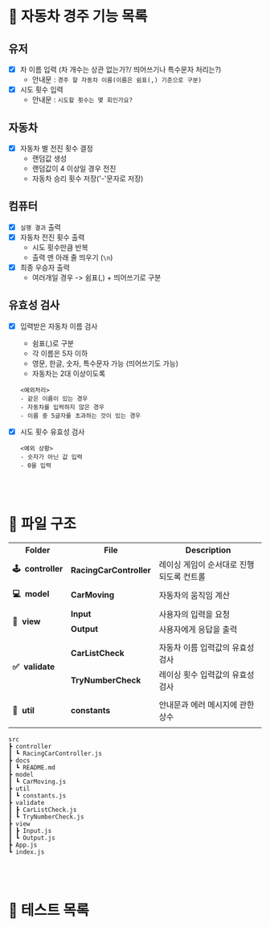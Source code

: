 # 🚗 자동차 경주 기능 목록

## 유저

- [x] 차 이름 입력 (차 개수는 상관 없는가?/ 띄어쓰기나 특수문자 처리는?)
  - 안내문 : `경주 할 자동차 이름(이름은 쉼표(,) 기준으로 구분)`
- [x] 시도 횟수 입력
  - 안내문 : `시도할 횟수는 몇 회인가요?`

## 자동차

- [x] 자동차 별 전진 횟수 결정
  - 랜덤값 생성
  - 랜덤값이 4 이상일 경우 전진
  - 자동차 승리 횟수 저장('-'문자로 저장)

## 컴퓨터

- [x] `실행 결과` 출력
- [x] 자동차 전진 횟수 출력
  - 시도 횟수만큼 반복
  - 출력 맨 아래 줄 띄우기 (`\n`)
- [x] 최종 우승자 출력
  - 여러개일 경우 -> 쉼표(,) + 띄어쓰기로 구분

## 유효성 검사

- [x] 입력받은 자동차 이름 검사

  - 쉼표(,)로 구분
  - 각 이름은 5자 이하
  - 영문, 한글, 숫자, 특수문자 가능 (띄어쓰기도 가능)
  - 자동차는 2대 이상이도록

  ```
  <예외처리>
  - 같은 이름이 있는 경우
  - 자동차를 입력하지 않은 경우
  - 이름 중 5글자를 초과하는 것이 있는 경우
  ```

- [x] 시도 횟수 유효성 검사

  ```
  <예외 상황>
  - 숫자가 아닌 값 입력
  - 0을 입력
  ```

<br><br>

# 📁 파일 구조

<div align="center">
  <table>
    <tr>
      <th align="center">Folder</th>
      <th align="center">File</th>
      <th align="center">Description</th>
    </tr>
    <tr>
      <td><b>🕹&nbsp;&nbsp;controller</b></td>
      <td><b>RacingCarController</b></td>
      <td>레이싱 게임이 순서대로 진행되도록 컨트롤</td>
    </tr>
    <tr><td colspan="3"></td></tr>
    <tr>
      <td><b>💻&nbsp;&nbsp;model</b></td>
      <td><b>CarMoving</b></td>
      <td>자동차의 움직임 계산</td>
    </tr>
    <tr><td colspan="3"></td></tr>
    <tr>
      <td rowspan="2"><b>💬&nbsp;&nbsp;view</b></td>
      <td><b>Input</b></td>
      <td>사용자의 입력을 요청</td>
    </tr>
    <tr>
        <td><b>Output</b></td>
        <td>사용자에게 응답을 출력</td>
    </tr>
    <tr><td colspan="3"></td></tr>
    <tr>
      <td rowspan="2"><b>✅&nbsp;&nbsp;validate</b></td>
      <td><b>CarListCheck</b></td>
      <td>자동차 이름 입력값의 유효성 검사</td>
    </tr>
    <tr>
        <td><b>TryNumberCheck</b></td>
        <td>레이싱 횟수 입력값의 유효성 검사</td>
    </tr>
    <tr><td colspan="3"></td></tr>
    <tr>
      <td><b>📃&nbsp;&nbsp;util</b></td>
      <td><b>constants</b></td>
      <td>안내문과 에러 메시지에 관한 상수</td>
    </tr>
    <tr><td colspan="3"></td></tr>
  </table>
</div>

```
src
┣ controller
┃ ┗ RacingCarController.js
┣ docs
┃ ┗ README.md
┣ model
┃ ┗ CarMoving.js
┣ util
┃ ┗ constants.js
┣ validate
┃ ┣ CarListCheck.js
┃ ┗ TryNumberCheck.js
┣ view
┃ ┣ Input.js
┃ ┗ Output.js
┣ App.js
┗ index.js
```

<br><br>

# 🚨 테스트 목록
